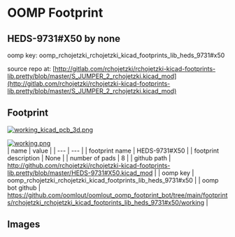 # OOMP Footprint  
## HEDS-9731#X50  by none  
  
oomp key: oomp_rchojetzki_rchojetzki_kicad_footprints_lib_heds_9731#x50  
  
source repo at: [http://gitlab.com/rchojetzki/rchojetzki-kicad-footprints-lib.pretty/blob/master/S_JUMPER_2_rchojetzki.kicad_mod](http://gitlab.com/rchojetzki/rchojetzki-kicad-footprints-lib.pretty/blob/master/S_JUMPER_2_rchojetzki.kicad_mod)  
## Footprint  
  
[![working_kicad_pcb_3d.png](working_kicad_pcb_3d_600.png)](working_kicad_pcb_3d.png)  
  
[![working.png](working_600.png)](working.png)  
| name | value | 
| --- | --- | 
| footprint name | HEDS-9731#X50 | 
| footprint description | None | 
| number of pads | 8 | 
| github path | http://github.com/rchojetzki/rchojetzki-kicad-footprints-lib.pretty/blob/master/HEDS-9731#X50.kicad_mod | 
| oomp key | oomp_rchojetzki_rchojetzki_kicad_footprints_lib_heds_9731#x50 | 
| oomp bot github | https://github.com/oomlout/oomlout_oomp_footprint_bot/tree/main/footprints/rchojetzki_rchojetzki_kicad_footprints_lib_heds_9731#x50/working | 
## Images  
